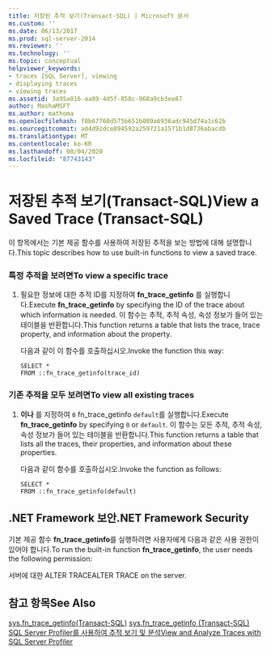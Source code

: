 ```yaml
---
title: 저장된 추적 보기(Transact-SQL) | Microsoft 문서
ms.custom: ''
ms.date: 06/13/2017
ms.prod: sql-server-2014
ms.reviewer: ''
ms.technology: ''
ms.topic: conceptual
helpviewer_keywords:
- traces [SQL Server], viewing
- displaying traces
- viewing traces
ms.assetid: 3a95a816-aa89-4d5f-858c-968a9cb3ee87
author: MashaMSFT
ms.author: mathoma
ms.openlocfilehash: f8b67760d575b651b089a6936adc945d74a1c62b
ms.sourcegitcommit: ad4d92dce894592a259721a1571b1d8736abacdb
ms.translationtype: MT
ms.contentlocale: ko-KR
ms.lasthandoff: 08/04/2020
ms.locfileid: "87743143"
---
```

# <a name="view-a-saved-trace-transact-sql"></a><span data-ttu-id="5006f-102">저장된 추적 보기(Transact-SQL)</span><span class="sxs-lookup"><span data-stu-id="5006f-102">View a Saved Trace (Transact-SQL)</span></span>
  <span data-ttu-id="5006f-103">이 항목에서는 기본 제공 함수를 사용하여 저장된 추적을 보는 방법에 대해 설명합니다.</span><span class="sxs-lookup"><span data-stu-id="5006f-103">This topic describes how to use built-in functions to view a saved trace.</span></span>  
  
### <a name="to-view-a-specific-trace"></a><span data-ttu-id="5006f-104">특정 추적을 보려면</span><span class="sxs-lookup"><span data-stu-id="5006f-104">To view a specific trace</span></span>  
  
1.  <span data-ttu-id="5006f-105">필요한 정보에 대한 추적 ID를 지정하여 **fn_trace_getinfo** 를 실행합니다.</span><span class="sxs-lookup"><span data-stu-id="5006f-105">Execute **fn_trace_getinfo** by specifying the ID of the trace about which information is needed.</span></span> <span data-ttu-id="5006f-106">이 함수는 추적, 추적 속성, 속성 정보가 들어 있는 테이블을 반환합니다.</span><span class="sxs-lookup"><span data-stu-id="5006f-106">This function returns a table that lists the trace, trace property, and information about the property.</span></span>  
  
     <span data-ttu-id="5006f-107">다음과 같이 이 함수를 호출하십시오.</span><span class="sxs-lookup"><span data-stu-id="5006f-107">Invoke the function this way:</span></span>  
  
    ```  
    SELECT *  
    FROM ::fn_trace_getinfo(trace_id)  
    ```  
  
### <a name="to-view-all-existing-traces"></a><span data-ttu-id="5006f-108">기존 추적을 모두 보려면</span><span class="sxs-lookup"><span data-stu-id="5006f-108">To view all existing traces</span></span>  
  
1.  <span data-ttu-id="5006f-109">**이나** 를 지정하여 `0` fn_trace_getinfo `default`를 실행합니다.</span><span class="sxs-lookup"><span data-stu-id="5006f-109">Execute **fn_trace_getinfo** by specifying `0` or `default`.</span></span> <span data-ttu-id="5006f-110">이 함수는 모든 추적, 추적 속성, 속성 정보가 들어 있는 테이블을 반환합니다.</span><span class="sxs-lookup"><span data-stu-id="5006f-110">This function returns a table that lists all the traces, their properties, and information about these properties.</span></span>  
  
     <span data-ttu-id="5006f-111">다음과 같이 함수를 호출하십시오.</span><span class="sxs-lookup"><span data-stu-id="5006f-111">Invoke the function as follows:</span></span>  
  
    ```  
    SELECT *  
    FROM ::fn_trace_getinfo(default)  
    ```  
  
## <a name="net-framework-security"></a><span data-ttu-id="5006f-112">.NET Framework 보안</span><span class="sxs-lookup"><span data-stu-id="5006f-112">.NET Framework Security</span></span>  
 <span data-ttu-id="5006f-113">기본 제공 함수 **fn_trace_getinfo**를 실행하려면 사용자에게 다음과 같은 사용 권한이 있어야 합니다.</span><span class="sxs-lookup"><span data-stu-id="5006f-113">To run the built-in function **fn_trace_getinfo**, the user needs the following permission:</span></span>  
  
 <span data-ttu-id="5006f-114">서버에 대한 ALTER TRACE</span><span class="sxs-lookup"><span data-stu-id="5006f-114">ALTER TRACE on the server.</span></span>  
  
## <a name="see-also"></a><span data-ttu-id="5006f-115">참고 항목</span><span class="sxs-lookup"><span data-stu-id="5006f-115">See Also</span></span>  
 <span data-ttu-id="5006f-116">[sys.fn_trace_getinfo&#40;Transact-SQL&#41;](/sql/relational-databases/system-functions/sys-fn-trace-getinfo-transact-sql) </span><span class="sxs-lookup"><span data-stu-id="5006f-116">[sys.fn_trace_getinfo &#40;Transact-SQL&#41;](/sql/relational-databases/system-functions/sys-fn-trace-getinfo-transact-sql) </span></span>  
 [<span data-ttu-id="5006f-117">SQL Server Profiler를 사용하여 추적 보기 및 분석</span><span class="sxs-lookup"><span data-stu-id="5006f-117">View and Analyze Traces with SQL Server Profiler</span></span>](../../tools/sql-server-profiler/view-and-analyze-traces-with-sql-server-profiler.md)  
  
  
